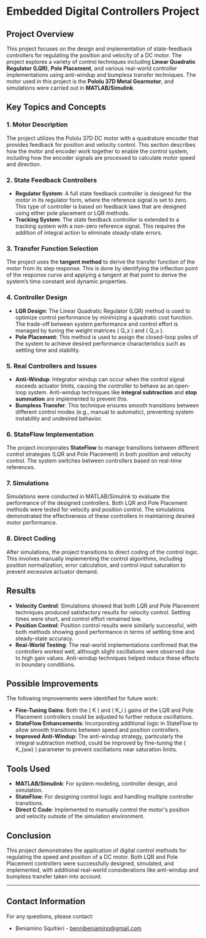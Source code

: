 # Embedded Digital Controllers Project

## Project Overview

This project focuses on the design and implementation of state-feedback controllers for regulating the position and velocity of a DC motor. The project explores a variety of control techniques including **Linear Quadratic Regulator (LQR)**, **Pole Placement**, and various real-world controller implementations using anti-windup and bumpless transfer techniques. The motor used in this project is the **Pololu 37D Metal Gearmotor**, and simulations were carried out in **MATLAB/Simulink**.

## Key Topics and Concepts

### 1. **Motor Description**
   The project utilizes the Pololu 37D DC motor with a quadrature encoder that provides feedback for position and velocity control. This section describes how the motor and encoder work together to enable the control system, including how the encoder signals are processed to calculate motor speed and direction.

### 2. **State Feedback Controllers**
   - **Regulator System**: A full state feedback controller is designed for the motor in its regulator form, where the reference signal is set to zero. This type of controller is based on feedback laws that are designed using either pole placement or LQR methods.
   - **Tracking System**: The state feedback controller is extended to a tracking system with a non-zero reference signal. This requires the addition of integral action to eliminate steady-state errors.

### 3. **Transfer Function Selection**
   The project uses the **tangent method** to derive the transfer function of the motor from its step response. This is done by identifying the inflection point of the response curve and applying a tangent at that point to derive the system’s time constant and dynamic properties.

### 4. **Controller Design**
   - **LQR Design**: The Linear Quadratic Regulator (LQR) method is used to optimize control performance by minimizing a quadratic cost function. The trade-off between system performance and control effort is managed by tuning the weight matrices \( Q_x \) and \( Q_u \).
   - **Pole Placement**: This method is used to assign the closed-loop poles of the system to achieve desired performance characteristics such as settling time and stability.

### 5. **Real Controllers and Issues**
   - **Anti-Windup**: Integrator windup can occur when the control signal exceeds actuator limits, causing the controller to behave as an open-loop system. Anti-windup techniques like **integral subtraction** and **stop summation** are implemented to prevent this.
   - **Bumpless Transfer**: This technique ensures smooth transitions between different control modes (e.g., manual to automatic), preventing system instability and undesired behavior.

### 6. **StateFlow Implementation**
   The project incorporates **StateFlow** to manage transitions between different control strategies (LQR and Pole Placement) in both position and velocity control. The system switches between controllers based on real-time references.

### 7. **Simulations**
   Simulations were conducted in MATLAB/Simulink to evaluate the performance of the designed controllers. Both LQR and Pole Placement methods were tested for velocity and position control. The simulations demonstrated the effectiveness of these controllers in maintaining desired motor performance.

### 8. **Direct Coding**
   After simulations, the project transitions to direct coding of the control logic. This involves manually implementing the control algorithms, including position normalization, error calculation, and control input saturation to prevent excessive actuator demand.

## Results

- **Velocity Control**: Simulations showed that both LQR and Pole Placement techniques produced satisfactory results for velocity control. Settling times were short, and control effort remained low.
- **Position Control**: Position control results were similarly successful, with both methods showing good performance in terms of settling time and steady-state accuracy.
- **Real-World Testing**: The real-world implementations confirmed that the controllers worked well, although slight oscillations were observed due to high gain values. Anti-windup techniques helped reduce these effects in boundary conditions.

## Possible Improvements

The following improvements were identified for future work:
- **Fine-Tuning Gains**: Both the \( K \) and \( K_i \) gains of the LQR and Pole Placement controllers could be adjusted to further reduce oscillations.
- **StateFlow Enhancements**: Incorporating additional logic in StateFlow to allow smooth transitions between speed and position controllers.
- **Improved Anti-Windup**: The anti-windup strategy, particularly the integral subtraction method, could be improved by fine-tuning the \( K_{aw} \) parameter to prevent oscillations near saturation limits.

## Tools Used

- **MATLAB/Simulink**: For system modeling, controller design, and simulation.
- **StateFlow**: For designing control logic and handling multiple controller transitions.
- **Direct C Code**: Implemented to manually control the motor's position and velocity outside of the simulation environment.

## Conclusion

This project demonstrates the application of digital control methods for regulating the speed and position of a DC motor. Both LQR and Pole Placement controllers were successfully designed, simulated, and implemented, with additional real-world considerations like anti-windup and bumpless transfer taken into account.

---

## Contact Information

For any questions, please contact:

- Beniamino Squitieri - bennibeniamino@gmail.com
